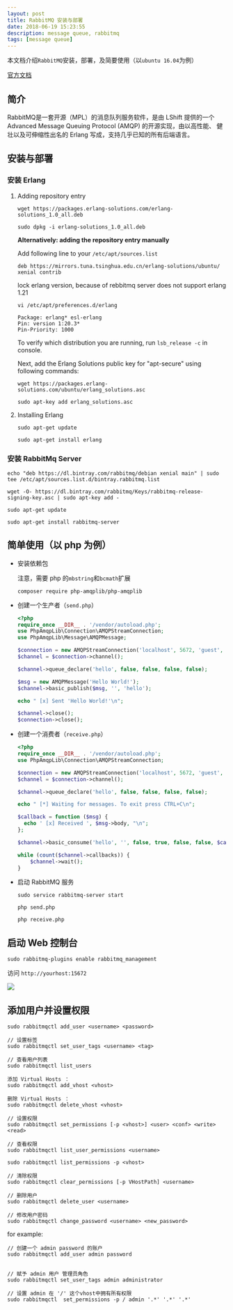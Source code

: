 ```yaml
---
layout: post
title: RabbitMQ 安装与部署
date: 2018-06-19 15:23:55
description: message queue, rabbitmq 
tags: [message queue]
---
```


本文档介绍`RabbitMQ`安装，部署，及简要使用（以`ubuntu 16.04`为例）

[官方文档](https://www.rabbitmq.com/)

## 简介

RabbitMQ是一套开源（MPL）的消息队列服务软件，是由 LShift 提供的一个 Advanced Message Queuing Protocol (AMQP) 的开源实现，由以高性能、
健壮以及可伸缩性出名的 Erlang 写成，支持几乎已知的所有后端语言。

## 安装与部署

### 安装 Erlang

1. Adding repository entry

    ```shell
    wget https://packages.erlang-solutions.com/erlang-solutions_1.0_all.deb
    ```
    
    ```shell
    sudo dpkg -i erlang-solutions_1.0_all.deb
    ```

    **Alternatively: adding the repository entry manually**

    Add following line to your `/etc/apt/sources.list`
    
    ```shell
    deb https://mirrors.tuna.tsinghua.edu.cn/erlang-solutions/ubuntu/ xenial contrib
    ```
    
    lock erlang version, because of rebbitmq server does not support erlang 1.21
    
    ```shell
    vi /etc/apt/preferences.d/erlang
    
    Package: erlang* esl-erlang
    Pin: version 1:20.3*
    Pin-Priority: 1000
    ```
    
    To verify which distribution you are running, run `lsb_release -c` in console.
    
    Next, add the Erlang Solutions public key for "apt-secure" using following commands:
    
    ```shell
    wget https://packages.erlang-solutions.com/ubuntu/erlang_solutions.asc
    ```
    
    ```shell
    sudo apt-key add erlang_solutions.asc
    ```
    
2. Installing Erlang

    ```shell
    sudo apt-get update
    ```
    
    ```shell
    sudo apt-get install erlang
    ```
    
    
### 安装 RabbitMq Server

```shell
echo "deb https://dl.bintray.com/rabbitmq/debian xenial main" | sudo tee /etc/apt/sources.list.d/bintray.rabbitmq.list
```


```shell
wget -O- https://dl.bintray.com/rabbitmq/Keys/rabbitmq-release-signing-key.asc | sudo apt-key add -
```

```shell
sudo apt-get update
```

```shell
sudo apt-get install rabbitmq-server
```


## 简单使用（以 php 为例）

- 安装依赖包

    注意，需要 php 的`mbstring`和`bcmath`扩展
    
    ```shell
    composer require php-amqplib/php-amqplib
    ```
    
- 创建一个生产者（`send.php`）
    
    ```php
    <?php
    require_once __DIR__ . '/vendor/autoload.php';
    use PhpAmqpLib\Connection\AMQPStreamConnection;
    use PhpAmqpLib\Message\AMQPMessage;
    
    $connection = new AMQPStreamConnection('localhost', 5672, 'guest', 'guest');
    $channel = $connection->channel();
    
    $channel->queue_declare('hello', false, false, false, false);
    
    $msg = new AMQPMessage('Hello World!');
    $channel->basic_publish($msg, '', 'hello');
    
    echo " [x] Sent 'Hello World!'\n";
    
    $channel->close();
    $connection->close();
    ```
    
- 创建一个消费者（`receive.php`）

    ```php
    <?php
    require_once __DIR__ . '/vendor/autoload.php';
    use PhpAmqpLib\Connection\AMQPStreamConnection;
    
    $connection = new AMQPStreamConnection('localhost', 5672, 'guest', 'guest');
    $channel = $connection->channel();
    
    $channel->queue_declare('hello', false, false, false, false);
    
    echo " [*] Waiting for messages. To exit press CTRL+C\n";
    
    $callback = function ($msg) {
      echo ' [x] Received ', $msg->body, "\n";
    };
    
    $channel->basic_consume('hello', '', false, true, false, false, $callback);
    
    while (count($channel->callbacks)) {
        $channel->wait();
    }
    ```
    
- 启动 RabbitMQ 服务

    ```shell
    sudo service rabbitmq-server start
    ```
    
    ```shell
    php send.php
    ```
    
    ```shell
    php receive.php
    ```
    
## 启动 Web 控制台

```shell
sudo rabbitmq-plugins enable rabbitmq_management
```

访问 `http://yourhost:15672`

![]({{site.baseurl}}/assets/img/rabbitmq-gui.jpeg)

## 添加用户并设置权限

```shell
sudo rabbitmqctl add_user <username> <password>

// 设置标签
sudo rabbitmqctl set_user_tags <username> <tag>

// 查看用户列表
sudo rabbitmqctl list_users

添加 Virtual Hosts ：    
sudo rabbitmqctl add_vhost <vhost>    
    
删除 Virtual Hosts ：    
sudo rabbitmqctl delete_vhost <vhost>  

// 设置权限
sudo rabbitmqctl set_permissions [-p <vhost>] <user> <conf> <write> <read> 

// 查看权限
sudo rabbitmqctl list_user_permissions <username>

sudo rabbitmqctl list_permissions -p <vhost>

// 清除权限
sudo rabbitmqctl clear_permissions [-p VHostPath] <username>

// 删除用户
sudo rabbitmqctl delete_user <username>

// 修改用户密码
sudo rabbitmqctl change_password <username> <new_password>
```

for example: 

```shell
// 创建一个 admin password 的账户
sudo rabbitmqctl add_user admin password


// 赋予 admin 用户 管理员角色
sudo rabbitmqctl set_user_tags admin administrator

// 设置 admin 在 '/' 这个vhost中拥有所有权限
sudo rabbitmqctl  set_permissions -p / admin '.*' '.*' '.*' 
```


